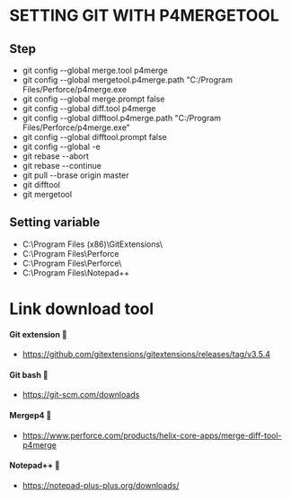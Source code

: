 # SETTING GIT WITH P4MERGETOOL
## Step
- git config --global merge.tool p4merge
- git config --global mergetool.p4merge.path "C:/Program Files/Perforce/p4merge.exe
- git config --global merge.prompt false
- git config --global diff.tool p4merge
- git config --global difftool.p4merge.path "C:/Program Files/Perforce/p4merge.exe"
- git config --global difftool.prompt false
- git config --global -e
- git rebase --abort
- git rebase --continue 
- git pull --brase origin master 
- git difftool
- git mergetool 
## Setting variable 
- C:\Program Files (x86)\GitExtensions\
- C:\Program Files\Perforce
- C:\Program Files\Perforce\
- C:\Program Files\Notepad++

# Link download tool
#### Git extension 🤝
- https://github.com/gitextensions/gitextensions/releases/tag/v3.5.4
#### Git bash 🤝
- https://git-scm.com/downloads
#### Mergep4 🤝
- https://www.perforce.com/products/helix-core-apps/merge-diff-tool-p4merge
#### Notepad++ 🤝
- https://notepad-plus-plus.org/downloads/
